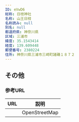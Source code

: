 ```yaml
---
ID: eVwD6
総称: 日枝神社
名称: 山王日枝
名称読み: null
別名: null
都道府県: 神奈川県
区域: 三浦市
緯度: 35.1543414
経度: 139.609448
郵便番号: 2380224
住所: 神奈川県三浦市三崎町諸磯１８７２
---
```


## その他

### 参考URL

| URL | 説明          |
| --- | ------------- |
|     | OpenStreetMap |
